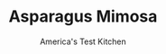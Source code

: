 ---
layout: ../../layouts/MarkdownPostLayout.astro
title: Asparagus Mimosa
author: America's Test Kitchen
pubDate: 2023-03-15
description: "This pairing of two spring classics has a long and elevated history. But we found a few tricks to make it even better."
image_url: https://res.cloudinary.com/hksqkdlah/image/upload/ar_1:1,c_fill,dpr_2.0,f_auto,fl_lossy.progressive.strip_profile,g_faces:auto,q_auto:low,w_344/20497_sfs-asparagus-mimosa-10-1
tags: ["Side Dishes","Vegetables"]
calories: 633
protein: 4
carbohydrates: 6
fats: 
fiber: 2
ingredients: ["2 pounds thin, asparagus, trimmed",", Salt and pepper","2 tablespoons, red wine vinegar","1 tablespoon, minced shallot","1 tablespoon, minced fresh tarragon","2 teaspoons, Dijon mustard","1 teaspoon, honey","2 large, hard-cooked eggs","2 tablespoons, extra-virgin olive oil","1 tablespoon, capers, rinsed and chopped"]
serves: 8
time: "45 minutes"
instructions: ["Bring 4 quarts water to boil in large pot. Fill large bowl halfway with ice and water. Add asparagus and 1 tablespoon salt to boiling water and cook until just tender, 4 to 6 minutes. Drain asparagus and transfer to ice bath. Drain again and pat dry with paper towels. Wipe out bowl. (The prepared asparagus can be refrigerated for up to 2 days.)","Whisk vinegar, shallot, tarragon, mustard, honey, 1/2 teaspoon salt, and 1/2 teaspoon pepper together in now-empty bowl. Halve 1 egg and add yolk to bowl, reserving white. Mash yolk with fork until incorporated into vinegar mixture. Slowly whisk in oil until incorporated; stir in capers. Add asparagus and toss to coat.","Grate remaining 1 egg and reserved white on small holes of box grater, then season with 1/4 teaspoon salt. Transfer asparagus to serving platter and top with grated eggs. Serve."]
nutrition: ["268 mg Potassium","84 mg Phosphorus","41 mg Calcium","2 mg Iron","20 mg Magnesium","321 mg Sodium","4 g Fat","1 mg Niacin (B3)","3 g Monounsaturated","6 mg Vitamin C","46 mg Cholesterol","2 g Fiber","66 µg Folate (food)","3 g Sugars","50 µg Vitamin K","121 g Water","6 g Carbs","66 µg Folate equivalent (total)","4 g Protein","1 mg Vitamin E","62 µg Vitamin A","79 kcal Energy","633 calories"]
notes: "Use asparagus spears that are between 1/4 and 1/2 inch in diameter."
---